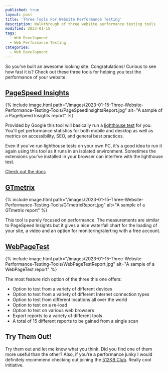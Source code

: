 ```yaml
---
published: true
layout: post
title: 'Three Tools For Website Performance Testing'
description: Walkthrough of three website performance testing tools
modified: 2023-01-15
tags:
  - Web Development
  - Web Performance Testing
categories:
  - Web Development
---
```


So you've built an awesome looking site. Congratulations! Curious to see how fast it is? Check
out these three tools for helping you test the performance of your website.

## [PageSpeed Insights](https://pagespeed.web.dev/)

{% include 
    image.html 
      path="/images/2023-01-15-Three-Website-Performance-Testing-Tools/PageSpeedInsightsReport.jpg" 
      alt="A sample of a PageSpeed Insights report"
%}

Provided by Google this tool will basically run a [lighthouse test](https://developer.chrome.com/docs/lighthouse/overview/) for you.
You'll get performance statistics for both mobile and desktop as well as metrics on accessibility, SEO, and general best practices.


Even if you've run lighthouse tests on your own PC, it's a good idea to run it again using this tool as it runs in an isolated environment.
Sometimes the extensions you've installed in your browser can interfere with the lighthouse test.

[Check out the docs](https://developers.google.com/speed/docs/insights/v5/about)

## [GTmetrix](https://gtmetrix.com/)

{% include 
    image.html 
      path="/images/2023-01-15-Three-Website-Performance-Testing-Tools/GTmetrixReport.jpg" 
      alt="A sample of a GTmetrix report"
%}

This tool is purely focused on performance. The measurements are similar to PageSpeed Insights but it gives a nice waterfall chart for
the loading of your site, a video and an option for monitoring/alerting with a free account.

## [WebPageTest](https://www.webpagetest.org/)

{% include 
    image.html 
      path="/images/2023-01-15-Three-Website-Performance-Testing-Tools/WebPageTestReport.jpg" 
      alt="A sample of a WebPageTest report"
%}

The most feature rich option of the three this one offers:

* Option to test from a variety of different devices
* Option to test from a variety of different Internet connection types
* Option to test from different locations all over the world
* Option to test on a re-load
* Option to test on various web browsers
* Export reports to a variety of different tools
* A total of 15 different reports to be gained from a single scan

## Try Them Out!

Try them out and let me know what you think. Did you find one of them more useful than the other? Also, if you're a performance junky
I would definitely recommend checking out joining the [512KB Club](https://512kb.club/). Really cool initiative.